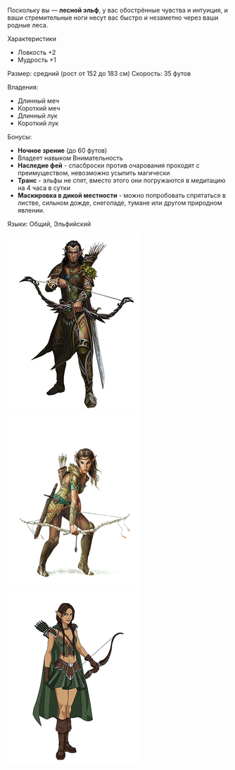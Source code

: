 Поскольку вы — **лесной эльф**, у вас обострённые чувства и интуиция, и ваши стремительные ноги несут вас быстро и незаметно через ваши родные леса.

Характеристики
- Ловкость +2
- Мудрость +1

Размер: средний (рост от 152 до 183 см)
Скорость: 35 футов

Владения:
 - Длинный меч
 - Короткий меч
 - Длинный лук
 - Короткий лук

Бонусы:
- **Ночное зрение** (до 60 футов)
- Владеет навыком Внимательность
- **Наследие фей** - спасброски против очарования проходят с преимуществом, невозможно усыпить магически
- **Транс** - эльфы не спят, вместо этого они погружаются в медитацию на 4 часа в сутки
- **Маскировка в дикой местности** - можно попробовать спрятаться в листве, сильном дожде, снегопаде, тумане или другом природном явлении.

Языки: Общий, Эльфийский

![Лесной эльф](../../Img/R-elf-forest1.png)![Лесной эльф](../../Img/R-elf-forest2.png)![Лесной эльф](../../Img/R-elf-forest3.png)